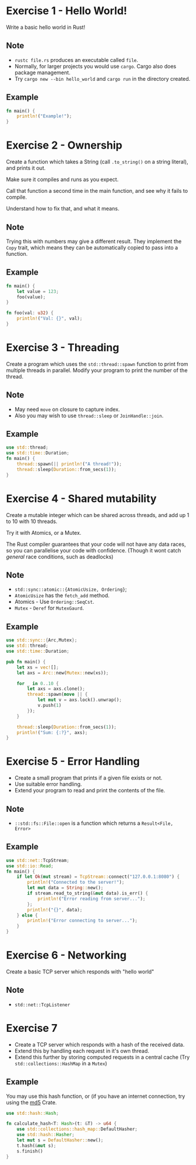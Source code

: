# Exercise 1 - Hello World!

Write a basic hello world in Rust!

## Note

* `rustc file.rs` produces an executable called `file`.
* Normally, for larger projects you would use `cargo`. Cargo also does package management.
* Try `cargo new --bin hello_world` and `cargo run` in the directory created.

## Example

``` rust
fn main() {
    println!("Example!");
}
```

# Exercise 2 - Ownership

Create a function which takes a String (call `.to_string()` on a string literal), and prints it out.

Make sure it compiles and runs as you expect.

Call that function a second time in the main function, and see why it fails to compile.

Understand how to fix that, and what it means.

## Note

Trying this with numbers may give a different result.
They implement the `Copy` trait, which means they can be automatically copied to pass into a function.

## Example

``` rust
fn main() {
    let value = 123;
    foo(value);
}

fn foo(val: u32) {
    println!("Val: {}", val);
}
```

# Exercise 3 - Threading

Create a program which uses the `std::thread::spawn` function to print from multiple threads in parallel.
Modify your program to print the number of the thread.

## Note
* May need `move` on closure to capture index.
* Also you may wish to use `thread::sleep` or `JoinHandle::join`.

## Example

``` rust
use std::thread;
use std::time::Duration;
fn main() {
    thread::spawn(|| println!("A thread!"));
    thread::sleep(Duration::from_secs(1));
}
```

# Exercise 4 - Shared mutability

Create a mutable integer which can be shared across threads, and add up 1 to 10 with 10 threads.

Try it with Atomics, or a Mutex.

The Rust compiler guarantees that your code will not have any data races, so you can parallelise your code with confidence.
(Though it wont catch _general_ race conditions, such as deadlocks)

## Note
* `std::sync::atomic::{AtomicUsize, Ordering}`;
* `AtomicUsize` has the `fetch_add` method.
* Atomics - Use `Ordering::SeqCst`.
* `Mutex` - `Deref` for `MutexGaurd`.

## Example

``` rust
use std::sync::{Arc,Mutex};
use std::thread;
use std::time::Duration;

pub fn main() {
    let xs = vec![];
    let axs = Arc::new(Mutex::new(xs));

    for _ in 0..10 {
        let axs = axs.clone();
        thread::spawn(move || {
            let mut v = axs.lock().unwrap();
            v.push(1)
        });
    }

    thread::sleep(Duration::from_secs(1));
    println!("Sum: {:?}", axs);
}
```

# Exercise 5 - Error Handling

* Create a small program that prints if a given file exists or not.
* Use suitable error handling.
* Extend your program to read and print the contents of the file.

## Note

* `::std::fs::File::open` is a function which returns a `Result<File, Error>`

## Example

``` rust
use std::net::TcpStream;
use std::io::Read;
fn main() {
    if let Ok(mut stream) = TcpStream::connect("127.0.0.1:8080") {
        println!("Connected to the server!");
        let mut data = String::new();
        if stream.read_to_string(&mut data).is_err() {
            println!("Error reading from server...");
        };
        println!("{}", data);
    } else {
        println!("Error connecting to server...");
    }
}
```

# Exercise 6 - Networking

Create a basic TCP server which responds with "hello world"

## Note

* `std::net::TcpListener`

# Exercise 7

* Create a TCP server which responds with a hash of the received data.
* Extend this by handling each request in it's own thread.
* Extend this further by storing computed requests in a central cache (Try `std::collections::HashMap` in a `Mutex`)

## Example

You may use this hash function, or (if you have an internet connection, try using the [md5](https://crates.io/crates/md5) Crate.

``` rust
use std::hash::Hash;

fn calculate_hash<T: Hash>(t: &T) -> u64 {
    use std::collections::hash_map::DefaultHasher;
    use std::hash::Hasher;
    let mut s = DefaultHasher::new();
    t.hash(&mut s);
    s.finish()
}
```
